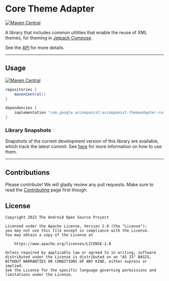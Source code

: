 # Core Theme Adapter

[![Maven Central](https://img.shields.io/maven-central/v/com.google.accompanist/accompanist--themeadapter-core)](https://search.maven.org/search?q=g:com.google.accompanist)

A library that includes common utilities that enable the reuse of XML themes, for theming in [Jetpack Compose][compose].

See the [API][api] for more details.

---

## Usage

[![Maven Central](https://img.shields.io/maven-central/v/com.google.accompanist/accompanist-themeadapter-core)](https://search.maven.org/search?q=g:com.google.accompanist)

``` groovy
repositories {
    mavenCentral()
}

dependencies {
    implementation "com.google.accompanist:accompanist-themeadapter-core:<version>"
}
```

### Library Snapshots

Snapshots of the current development version of this library are available, which track the latest commit. See [here](../using-snapshot-version) for more information on how to use them.

---

## Contributions

Please contribute! We will gladly review any pull requests.
Make sure to read the [Contributing](../contributing) page first though.

## License

```
Copyright 2022 The Android Open Source Project
 
Licensed under the Apache License, Version 2.0 (the "License");
you may not use this file except in compliance with the License.
You may obtain a copy of the License at

    https://www.apache.org/licenses/LICENSE-2.0

Unless required by applicable law or agreed to in writing, software
distributed under the License is distributed on an "AS IS" BASIS,
WITHOUT WARRANTIES OR CONDITIONS OF ANY KIND, either express or implied.
See the License for the specific language governing permissions and
limitations under the License.
```

[compose]: https://developer.android.com/jetpack/compose
[api]: ../api/themeadapter-core